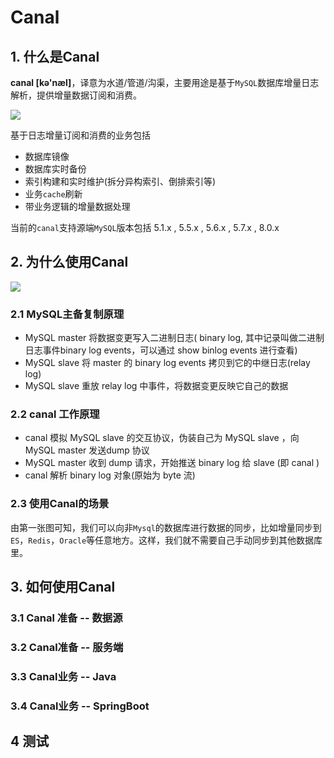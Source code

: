 # Canal 

## 1. 什么是Canal

**canal [kə'næl]**，译意为水道/管道/沟渠，主要用途是基于`MySQL`数据库增量日志解析，提供增量数据订阅和消费。

![](https://laoshiren.oss-cn-shanghai.aliyuncs.com/3d98ebff-4f20-48f7-962a-04593b53f1e1.png)

基于日志增量订阅和消费的业务包括

- 数据库镜像
- 数据库实时备份
- 索引构建和实时维护(拆分异构索引、倒排索引等)
- 业务`cache`刷新
- 带业务逻辑的增量数据处理

当前的`canal`支持源端`MySQL`版本包括 5.1.x , 5.5.x , 5.6.x , 5.7.x , 8.0.x

## 2. 为什么使用Canal

![](https://laoshiren.oss-cn-shanghai.aliyuncs.com/4405a508-e84f-497f-b259-7c61a518791b.jpg)

### 2.1 MySQL主备复制原理

- MySQL master 将数据变更写入二进制日志( binary log, 其中记录叫做二进制日志事件binary log events，可以通过 show binlog events 进行查看)
- MySQL slave 将 master 的 binary log events 拷贝到它的中继日志(relay log)
- MySQL slave 重放 relay log 中事件，将数据变更反映它自己的数据

### 2.2 canal 工作原理

- canal 模拟 MySQL slave 的交互协议，伪装自己为 MySQL slave ，向 MySQL master 发送dump 协议
- MySQL master 收到 dump 请求，开始推送 binary log 给 slave (即 canal )
- canal 解析 binary log 对象(原始为 byte 流)

### 2.3 使用Canal的场景

由第一张图可知，我们可以向非`Mysql`的数据库进行数据的同步，比如增量同步到`ES`，`Redis`，`Oracle`等任意地方。这样，我们就不需要自己手动同步到其他数据库里。

##  3. 如何使用Canal

### 3.1 Canal 准备 -- 数据源



### 3.2 Canal准备 -- 服务端

### 3.3 Canal业务 -- Java

### 3.4 Canal业务 -- SpringBoot

## 4 测试